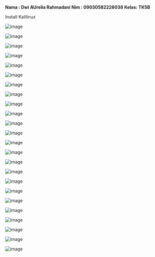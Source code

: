 __Nama : Dwi AUrelia Rahmadani__
__Nim  : 09030582226038__
__Kelas: TK5B__

Install Kalilinux


![image](https://github.com/user-attachments/assets/5c94285f-5ecb-45e7-866b-4be0ad594801)

![image](https://github.com/user-attachments/assets/e9eb669d-be46-4218-91dd-053cf9e1868a)

![image](https://github.com/user-attachments/assets/365c8243-46c8-4fde-b046-b0af93fd0ec1)

![image](https://github.com/user-attachments/assets/36c35f0a-1ead-42f7-95df-9f36f73d0d02)

![image](https://github.com/user-attachments/assets/9593fd0c-b5b9-48e4-881e-f603687d1775)

![image](https://github.com/user-attachments/assets/b1eb5aea-7715-4958-9520-62fde67178dd)

![image](https://github.com/user-attachments/assets/d09cf3d6-d22e-4816-ae0e-3b45ec3957d3)

![image](https://github.com/user-attachments/assets/c27aa14c-21a6-4d10-a1ad-8f54ca07ccff)

![image](https://github.com/user-attachments/assets/9324ece2-41d5-4233-b6a5-a3ed08d4a587)

![image](https://github.com/user-attachments/assets/68cd1ac8-e3b3-4fef-94bc-037fa068027a)

![image](https://github.com/user-attachments/assets/f4d67d12-e913-450b-86c0-c37ef6d0b3c3)

![image](https://github.com/user-attachments/assets/bf81e304-4feb-4d11-83c9-a911ff61cf1a)

![image](https://github.com/user-attachments/assets/3ca7f613-ae02-4b8c-9151-1b848c55cf53)

![image](https://github.com/user-attachments/assets/98dfa93c-a6e4-480c-a782-ece5868d4b1a)

![image](https://github.com/user-attachments/assets/292c7d56-14a1-40b2-a7bc-64c72aa96c97)

![image](https://github.com/user-attachments/assets/6c668277-5706-4da2-b847-8f1eb4dcdf43)

![image](https://github.com/user-attachments/assets/b841b7d5-d954-402c-b861-e00fe368500b)

![image](https://github.com/user-attachments/assets/646b0935-8b6e-448f-88d7-35cc3d398709)

![image](https://github.com/user-attachments/assets/f2b6d7f4-619a-472a-97c6-53926998443c)

![image](https://github.com/user-attachments/assets/ffd80656-4087-4ede-a4dd-b5cfee658413)

![image](https://github.com/user-attachments/assets/06633890-8601-4f74-be18-974d6ac6d2ee)

![image](https://github.com/user-attachments/assets/1ebf2162-9baf-49bd-8971-aa20c39b8d57)

![image](https://github.com/user-attachments/assets/7435a107-4ecc-4736-9a2e-838bd48ebca8)

![image](https://github.com/user-attachments/assets/7882e0b6-0711-40c8-98b1-fd40aa2e1b0a)




